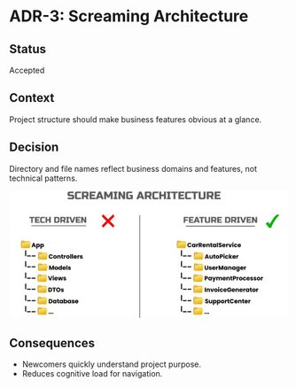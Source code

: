 # ADR-3: Screaming Architecture

## Status
Accepted

## Context
Project structure should make business features obvious at a glance.

## Decision
Directory and file names reflect business domains and features, not technical patterns.

![alt text](image.png)

## Consequences
- Newcomers quickly understand project purpose.
- Reduces cognitive load for navigation.

